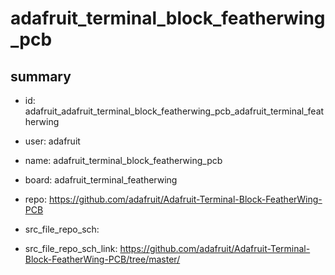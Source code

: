 # adafruit_terminal_block_featherwing_pcb
 
## summary 
* id: adafruit_adafruit_terminal_block_featherwing_pcb_adafruit_terminal_featherwing
* user: adafruit
* name: adafruit_terminal_block_featherwing_pcb
* board: adafruit_terminal_featherwing
* repo: https://github.com/adafruit/Adafruit-Terminal-Block-FeatherWing-PCB



* src_file_repo_sch: 
* src_file_repo_sch_link: https://github.com/adafruit/Adafruit-Terminal-Block-FeatherWing-PCB/tree/master/






